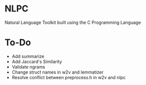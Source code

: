# NLPC
Natural Language Toolkit built using the C Programming Language

# To-Do
*   Add summarize
*   Add Jaccard's Similarity
*   Validate ngrams
*   Change struct names in w2v and lemmatizer
*   Resolve conflict between preprocess.h in w2v and nlpc